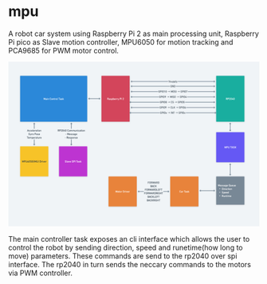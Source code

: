 # mpu

A robot car system using Raspberry Pi 2 as main processing unit, Raspberry Pi pico as Slave motion controller, MPU6050 for motion tracking and PCA9685 for PWM motor control.

![alt text](https://github.com/Fabrice-Beya/robot-car/blob/0dfa4a569ecc2751b2ae9f7f828b8e67c82686ea/System%20Overview.png)

The main controller task exposes an cli interface which allows the user to control the robot by sending direction, speed and runetime(how long to move) parameters. These commands are send to the rp2040 over spi interface. The rp2040 in turn sends the neccary commands to the motors via PWM controller.
